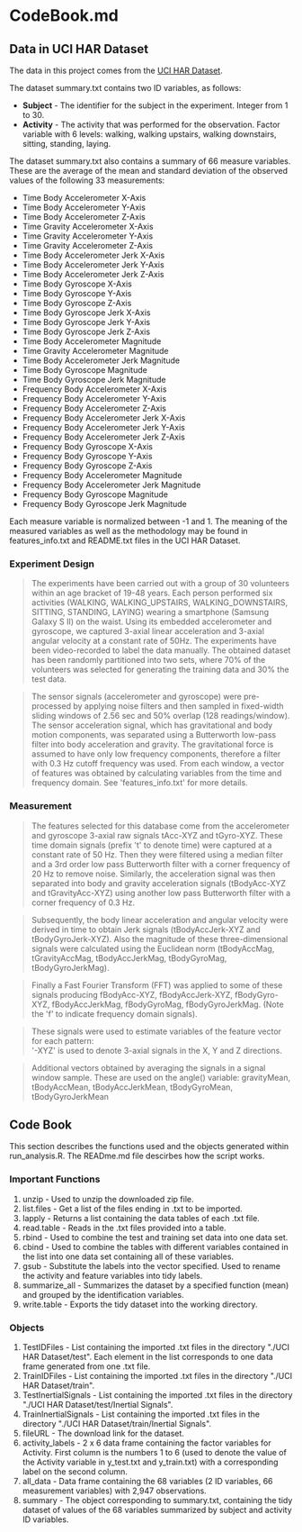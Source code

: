 # CodeBook.md

## Data in UCI HAR Dataset
The data in this project comes from the [UCI HAR Dataset](https://d396qusza40orc.cloudfront.net/getdata%2Fprojectfiles%2FUCI%20HAR%20Dataset.zip).

The dataset summary.txt contains two ID variables, as follows:
* **Subject** - The identifier for the subject in the experiment. Integer from 1 to 30.
* **Activity** - The activity that was performed for the observation. Factor variable with 6 levels: walking, walking upstairs, walking downstairs, sitting, standing, laying.

The dataset summary.txt also contains a summary of 66 measure variables. These are the average of the mean and standard deviation of the observed values of the following 33 measurements:
* Time Body Accelerometer X-Axis
* Time Body Accelerometer Y-Axis
* Time Body Accelerometer Z-Axis
* Time Gravity Accelerometer X-Axis
* Time Gravity Accelerometer Y-Axis
* Time Gravity Accelerometer Z-Axis
* Time Body Accelerometer Jerk X-Axis
* Time Body Accelerometer Jerk Y-Axis
* Time Body Accelerometer Jerk Z-Axis
* Time Body Gyroscope X-Axis
* Time Body Gyroscope Y-Axis
* Time Body Gyroscope Z-Axis
* Time Body Gyroscope Jerk X-Axis
* Time Body Gyroscope Jerk Y-Axis
* Time Body Gyroscope Jerk Z-Axis
* Time Body Accelerometer Magnitude
* Time Gravity Accelerometer Magnitude
* Time Body Accelerometer Jerk Magnitude
* Time Body Gyroscope Magnitude
* Time Body Gyroscope Jerk Magnitude
* Frequency Body Accelerometer X-Axis
* Frequency Body Accelerometer Y-Axis
* Frequency Body Accelerometer Z-Axis
* Frequency Body Accelerometer Jerk X-Axis
* Frequency Body Accelerometer Jerk Y-Axis
* Frequency Body Accelerometer Jerk Z-Axis
* Frequency Body Gyroscope X-Axis
* Frequency Body Gyroscope Y-Axis
* Frequency Body Gyroscope Z-Axis
* Frequency Body Accelerometer Magnitude
* Frequency Body Accelerometer Jerk Magnitude
* Frequency Body Gyroscope Magnitude
* Frequency Body Gyroscope Jerk Magnitude

Each measure variable is normalized between -1 and 1. The meaning of the measured variables as well as the methodology may be found in features_info.txt and README.txt files in the UCI HAR Dataset.
### Experiment Design
> The experiments have been carried out with a group of 30 volunteers within an age bracket of 19-48 years. Each person performed six activities (WALKING, WALKING_UPSTAIRS, WALKING_DOWNSTAIRS, SITTING, STANDING, LAYING) wearing a smartphone (Samsung Galaxy S II) on the waist. Using its embedded accelerometer and gyroscope, we captured 3-axial linear acceleration and 3-axial angular velocity at a constant rate of 50Hz. The experiments have been video-recorded to label the data manually. The obtained dataset has been randomly partitioned into two sets, where 70% of the volunteers was selected for generating the training data and 30% the test data. 

> The sensor signals (accelerometer and gyroscope) were pre-processed by applying noise filters and then sampled in fixed-width sliding windows of 2.56 sec and 50% overlap (128 readings/window). The sensor acceleration signal, which has gravitational and body motion components, was separated using a Butterworth low-pass filter into body acceleration and gravity. The gravitational force is assumed to have only low frequency components, therefore a filter with 0.3 Hz cutoff frequency was used. From each window, a vector of features was obtained by calculating variables from the time and frequency domain. See 'features_info.txt' for more details. 

### Measurement
> The features selected for this database come from the accelerometer and gyroscope 3-axial raw signals tAcc-XYZ and tGyro-XYZ. These time domain signals (prefix 't' to denote time) were captured at a constant rate of 50 Hz. Then they were filtered using a median filter and a 3rd order low pass Butterworth filter with a corner frequency of 20 Hz to remove noise. Similarly, the acceleration signal was then separated into body and gravity acceleration signals (tBodyAcc-XYZ and tGravityAcc-XYZ) using another low pass Butterworth filter with a corner frequency of 0.3 Hz. 

> Subsequently, the body linear acceleration and angular velocity were derived in time to obtain Jerk signals (tBodyAccJerk-XYZ and tBodyGyroJerk-XYZ). Also the magnitude of these three-dimensional signals were calculated using the Euclidean norm (tBodyAccMag, tGravityAccMag, tBodyAccJerkMag, tBodyGyroMag, tBodyGyroJerkMag). 

> Finally a Fast Fourier Transform (FFT) was applied to some of these signals producing fBodyAcc-XYZ, fBodyAccJerk-XYZ, fBodyGyro-XYZ, fBodyAccJerkMag, fBodyGyroMag, fBodyGyroJerkMag. (Note the 'f' to indicate frequency domain signals). 

> These signals were used to estimate variables of the feature vector for each pattern:  
'-XYZ' is used to denote 3-axial signals in the X, Y and Z directions.

> Additional vectors obtained by averaging the signals in a signal window sample. These are used on the angle() variable: gravityMean, tBodyAccMean, tBodyAccJerkMean, tBodyGyroMean, tBodyGyroJerkMean

## Code Book
This section describes the functions used and the objects generated within run_analysis.R. The READme.md file descirbes how the script works.

### Important Functions
1. unzip - Used to unzip the downloaded zip file.
2. list.files - Get a list of the files ending in .txt to be imported.
3. lapply - Returns a list containing the data tables of each .txt file.
4. read.table - Reads in the .txt files provided into a table.
5. rbind - Used to combine the test and training set data into one data set.
6. cbind - Used to combine the tables with different variables contained in the list into one data set containing all of these variables.
7. gsub - Substitute the labels into the vector specified. Used to rename the activity and feature variables into tidy labels.
8. summarize_all - Summarizes the dataset by a specified function (mean) and grouped by the identification variables.
9. write.table - Exports the tidy dataset into the working directory.

### Objects
1. TestIDFiles - List containing the imported .txt files in the directory "./UCI HAR Dataset/test". Each element in the list corresponds to one data frame generated from one .txt file.
2. TrainIDFiles - List containing the imported .txt files in the directory "./UCI HAR Dataset/train".
3. TestInertialSignals - List containing the imported .txt files in the directory "./UCI HAR Dataset/test/Inertial Signals".
4. TrainInertialSignals - List containing the imported .txt files in the directory "./UCI HAR Dataset/train/Inertial Signals".
5. fileURL - The download link for the dataset.
6. activity_labels - 2 x 6 data frame containing the factor variables for Activity. First column is the numbers 1 to 6 (used to denote the value of the Activity variable in y_test.txt and y_train.txt) with a corresponding label on the second column.
7. all_data - Data frame containing the 68 variables (2 ID variables, 66 measurement variables) with 2,947 observations.
8. summary - The object corresponding to summary.txt, containing the tidy dataset of values of the 68 variables summarized by subject and activity ID variables.

